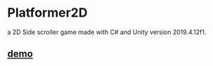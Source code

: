 # Platformer2D

a 2D Side scroller game made with C# and Unity version 2019.4.12f1.

## [demo](https://osholopa.github.io/Platformer2DWebGL/)
